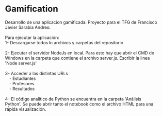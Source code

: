 # Gamification
Desarrollo de una aplicacion gamificada. Proyecto para el TFG de Francisco Javier Sarabia Andreo.<br>
<br>
Para ejecutar la aplicación:<br>
1- Descargarse todos lo archivos y carpetas del repositorio<br><br>
2- Ejecutar el servidor NodeJs en local. Para esto hay que abrir el CMD de Windows en la carpeta que contiene el archivo server.js. Escribir la linea 'Node server.js'<br><br>
3- Acceder a las distintas URLs<br>
&emsp;- Estudiantes<br>
&emsp;- Profesores<br>
&emsp;- Resultados<br><br>
4- El código analítico de Python se encuentra en la carpeta 'Análisis Python'. Se puede abrir tanto el notebook como el archivo HTML para una rápida visualización.<br><br>
